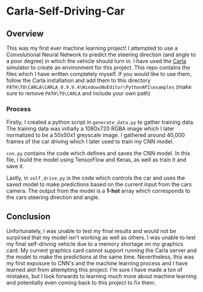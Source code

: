 # Carla-Self-Driving-Car
## Overview
This was my first ever machine learning project! I attempted to use a Convolutional Neural Network to predict the steering direction (and angle to a poor degree) in which the 
vehicle should turn in. I have used the [Carla](https://carla.org/) simulator to create an environment for this project. This repo contains the files which I have written
completely myself. If you would like to use them, follow the Carla installation and add them to this directory ```PATH\TO\CARLA\CARLA_0.9.9.4\WindowsNoEditor\PythonAPI\examples```
(make sure to remove ```PATH\TO\CARLA``` and include your own path)

### Process<br>
Firstly, I created a python script in ```generate_data.py``` to gather training data. The training data was initially a 1080x720 RGBA image which I later normalized
to be a 50x50x1 greyscale image. I gathered around 40,000 frames of the car driving which I later used to train my CNN model.

```cnn.py``` contains the code which defines and saves the CNN model. In this file, I build the model using TensorFlow and Keras, as well as train it and save it.

Lastly, in ```self_drive.py``` is the code which controls the car and uses the saved model to make predictions based on the current input from the cars camera. The output from
the model is a **1-hot** array which corresponds to the cars steering direction and angle. 


## Conclusion
Unfortunately, I was unable to test my final results and would not be surpirsed that my model isn't working as well as others. I was unable to test my final self-driving vehicle
due to a memory shortage on my graphics card. My current graphics card cannot support running the Carla server and the model to make the predictions at the same time. Nevertheless,
this was my first exposure to CNN's and the machine learning process and I have learned alot from attempting this project. I'm sure I have made a ton of mistakes, but I look 
forwards to learning much more about machine learning and potentially even coming back to this project to fix them.

